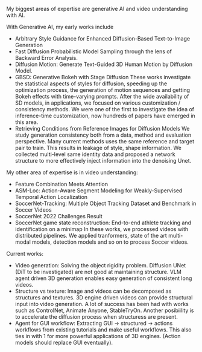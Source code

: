 My biggest areas of expertise are generative AI and video understanding with AI. 

With Generative AI, my early works include
- Arbitrary Style Guidance for Enhanced Diffusion-Based Text-to-Image Generation
- Fast Diffusion Probabilistic Model Sampling through the lens of Backward Error Analysis.
- Diffusion Motion: Generate Text-Guided 3D Human Motion by Diffusion Model.
- GBSD: Generative Bokeh with Stage Diffusion
These works investigate the statistical aspects of styles for diffusion, speeding up the optimization process, the generation of motion sequences and getting Bokeh effects with time-varying prompts. After the wide availability of SD models, in applications, we focused on various customization / consistency methods. We were one of the first to investigate the idea of inference-time customization, now hundreds of papers have emerged in this area.
- Retrieving Conditions from Reference Images for Diffusion Models
We study generation consistency both from a data, method and evaluation perspective. Many current methods uses the same reference and target pair to train. This results in leakage of style, shape information. We collected multi-level same identity data and proposed a network structure to more effectively inject information into the denoising Unet. 

My other area of expertise is in video understanding:
- Feature Combination Meets Attention
- ASM-Loc: Action-Aware Segment Modeling for Weakly-Supervised Temporal Action Localization
- SoccerNet-Tracking: Multiple Object Tracking Dataset and Benchmark in Soccer Videos
- SoccerNet 2022 Challenges Result
- SoccerNet game state reconstruction: End-to-end athlete tracking and identification on a minimap
In these works, we processed videos with distributed pipelines. We applied tranformers, state of the art multi-modal models, detection models and so on to process Soccer videos.

Current works:
- Video generation: Solving the object rigidity problem. Diffusion UNet (DiT to be investigated) are not good at maintaining structure. VLM agent driven 3D generation enables easy generation of consistent long videos. 
- Structure vs texture: Image and videos can be decomposed as structures and textures. 3D engine driven videos can provide structural input into video generation. A lot of success has been had with works such as ControlNet, Animate Anyone, StableTryOn. Another posibiility is to accelerate the diffusion process when structuress are present.
- Agent for GUI workflow: Extracting GUI -> structured -> actions workflows from existing tutorials and make useful workflows. This also ties in with 1 for more powerful applications of 3D engines. (Action models should replace GUI eventually).
